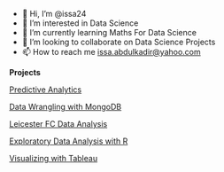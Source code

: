 - 👋 Hi, I’m @issa24
- 👀 I’m interested in Data Science
- 🌱 I’m currently learning Maths For Data Science
- 💞️ I’m looking to collaborate on Data Science Projects
- 📫 How to reach me issa.abdulkadir@yahoo.com

<!---
issa24/issa24 is a ✨ special ✨ repository because its `README.md` (this file) appears on your GitHub profile.
You can click the Preview link to take a look at your changes.
--->

**Projects**

<a href="https://github.com/issa24/Data-Science/blob/main/CovidAnalysis.ipynb"> Predictive Analytics </a>

<a href="https://github.com/issa24/Data-Science/blob/main/DW-Project.ipynb">Data Wrangling with MongoDB </a>

<a href="https://github.com/issa24/abdin"> Leicester FC Data Analysis</a>

 <a href="https://github.com/issa24/R-Projects/blob/main/ExpodatawithR.Rmd"> Exploratory Data Analysis with R</a>
 
 <a href="https://public.tableau.com/views/ProsperVisualization/InvestorsinProsperLoans?:language=en-US&:display_count=n&:origin=viz_share_link" target="_blank"> Visualizing with Tableau</a>
